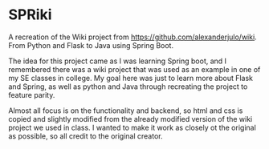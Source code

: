 # SPRiki
A recreation of the Wiki project from https://github.com/alexanderjulo/wiki. From Python and Flask to Java using Spring Boot.

The idea for this project came as I was learning Spring boot, and I remembered there was a wiki project that was used as an example in one of my SE classes in college.
My goal here was just to learn more about Flask and Spring, as well as python and Java through recreating the project to feature parity. 

Almost all focus is on the functionality and backend, so html and css is copied and slightly modified from the already modified version of the wiki project we used in class. I wanted to make it work as closely ot the original as possible, so all credit to the original creator.

